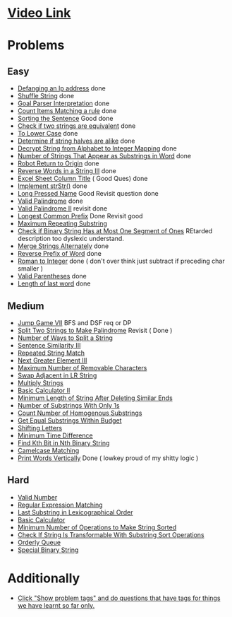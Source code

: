 # [Video Link](https://youtu.be/zL1DPZ0Ovlo)

# Problems

## Easy

- [Defanging an Ip address](https://leetcode.com/problems/defanging-an-ip-address/) done
- [Shuffle String](https://leetcode.com/problems/shuffle-string/) done
- [Goal Parser Interpretation](https://leetcode.com/problems/goal-parser-interpretation/) done
- [Count Items Matching a rule](https://leetcode.com/problems/count-items-matching-a-rule/) done
- [Sorting the Sentence](https://leetcode.com/problems/sorting-the-sentence/) Good done
- [Check if two strings are equivalent](https://leetcode.com/problems/check-if-two-string-arrays-are-equivalent/) done
- [To Lower Case](https://leetcode.com/problems/to-lower-case/) done
- [Determine if string halves are alike](https://leetcode.com/problems/determine-if-string-halves-are-alike/) done
- [Decrypt String from Alphabet to Integer Mapping](https://leetcode.com/problems/decrypt-string-from-alphabet-to-integer-mapping/) done
- [Number of Strings That Appear as Substrings in Word](https://leetcode.com/problems/number-of-strings-that-appear-as-substrings-in-word/) done
- [Robot Return to Origin](https://leetcode.com/problems/robot-return-to-origin/) done
- [Reverse Words in a String III](https://leetcode.com/problems/reverse-words-in-a-string-iii/) done 
- [Excel Sheet Column Title](https://leetcode.com/problems/excel-sheet-column-title/) ( Good Ques) done
- [Implement strStr()](https://leetcode.com/problems/implement-strstr/) done 
- [Long Pressed Name](https://leetcode.com/problems/long-pressed-name/) Good Revisit question done
- [Valid Palindrome](https://leetcode.com/problems/valid-palindrome/) done
- [Valid Palindrome II](https://leetcode.com/problems/valid-palindrome-ii/) revisit done
- [Longest Common Prefix](https://leetcode.com/problems/longest-common-prefix/) Done Revisit good
- [Maximum Repeating Substring](https://leetcode.com/problems/maximum-repeating-substring/)
- [Check if Binary String Has at Most One Segment of Ones](https://leetcode.com/problems/check-if-binary-string-has-at-most-one-segment-of-ones/) REtarded description too dyslexic understand.
- [Merge Strings Alternately](https://leetcode.com/problems/merge-strings-alternately/) done
- [Reverse Prefix of Word](https://leetcode.com/problems/reverse-prefix-of-word/) done
- [Roman to Integer](https://leetcode.com/problems/roman-to-integer/) done ( don't over think just subtract if preceding char smaller )
- [Valid Parentheses](https://leetcode.com/problems/valid-parentheses/) done
- [Length of last word](https://leetcode.com/problems/length-of-last-word/) done

## Medium

- [Jump Game VII](https://leetcode.com/problems/jump-game-vii/) BFS and DSF req or DP
- [Split Two Strings to Make Palindrome](https://leetcode.com/problems/split-two-strings-to-make-palindrome/) Revisit ( Done )
- [Number of Ways to Split a String](https://leetcode.com/problems/number-of-ways-to-split-a-string/)
- [Sentence Similarity III](https://leetcode.com/problems/sentence-similarity-iii/)
- [Repeated String Match](https://leetcode.com/problems/repeated-string-match/)
- [Next Greater Element III](https://leetcode.com/problems/next-greater-element-iii/)
- [Maximum Number of Removable Characters](https://leetcode.com/problems/maximum-number-of-removable-characters/)
- [Swap Adjacent in LR String](https://leetcode.com/problems/swap-adjacent-in-lr-string/)
- [Multiply Strings](https://leetcode.com/problems/multiply-strings/)
- [Basic Calculator II](https://leetcode.com/problems/basic-calculator-ii/)
- [Minimum Length of String After Deleting Similar Ends](https://leetcode.com/problems/minimum-length-of-string-after-deleting-similar-ends/)
- [Number of Substrings With Only 1s](https://leetcode.com/problems/number-of-substrings-with-only-1s/)
- [Count Number of Homogenous Substrings](https://leetcode.com/problems/count-number-of-homogenous-substrings/)
- [Get Equal Substrings Within Budget](https://leetcode.com/problems/get-equal-substrings-within-budget/)
- [Shifting Letters](https://leetcode.com/problems/shifting-letters/)
- [Minimum Time Difference](https://leetcode.com/problems/minimum-time-difference/)
- [Find Kth Bit in Nth Binary String](https://leetcode.com/problems/find-kth-bit-in-nth-binary-string/)
- [Camelcase Matching](https://leetcode.com/problems/camelcase-matching/)
- [Print Words Vertically](https://leetcode.com/problems/print-words-vertically/) Done ( lowkey proud of my shitty logic )

## Hard

- [Valid Number](https://leetcode.com/problems/valid-number/)
- [Regular Expression Matching](https://leetcode.com/problems/regular-expression-matching/)
- [Last Substring in Lexicographical Order](https://leetcode.com/problems/last-substring-in-lexicographical-order/)
- [Basic Calculator](https://leetcode.com/problems/basic-calculator/)
- [Minimum Number of Operations to Make String Sorted](https://leetcode.com/problems/minimum-number-of-operations-to-make-string-sorted/)
- [Check If String Is Transformable With Substring Sort Operations](https://leetcode.com/problems/check-if-string-is-transformable-with-substring-sort-operations/)
- [Orderly Queue](https://leetcode.com/problems/orderly-queue/)
- [Special Binary String](https://leetcode.com/problems/special-binary-string/)

# Additionally

- [Click "Show problem tags" and do questions that have tags for things we have learnt so far only.](https://leetcode.com/tag/string/)
